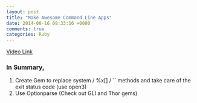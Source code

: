 ```yaml
---
layout: post
title: "Make Awesome Command Line Apps"
date: 2014-08-16 08:33:16 +0000
comments: true
categories: Ruby
---
```


[Video Link](https://www.youtube.com/watch?v=1ILEw6Qca3U)

### In Summary,

1. Create Gem to replace system / %x[] / `` methods and take care of the exit status code (use open3)
2. Use Optionparse (Check out GLI and Thor gems)


